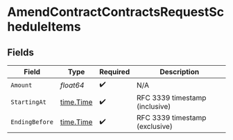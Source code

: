 # AmendContractContractsRequestScheduleItems


## Fields

| Field                                     | Type                                      | Required                                  | Description                               |
| ----------------------------------------- | ----------------------------------------- | ----------------------------------------- | ----------------------------------------- |
| `Amount`                                  | *float64*                                 | :heavy_check_mark:                        | N/A                                       |
| `StartingAt`                              | [time.Time](https://pkg.go.dev/time#Time) | :heavy_check_mark:                        | RFC 3339 timestamp (inclusive)            |
| `EndingBefore`                            | [time.Time](https://pkg.go.dev/time#Time) | :heavy_check_mark:                        | RFC 3339 timestamp (exclusive)            |